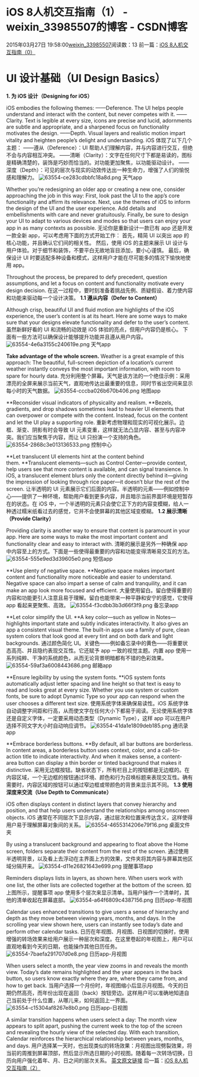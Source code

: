 # iOS 8人机交互指南（1） - weixin_33985507的博客 - CSDN博客
2015年03月27日 19:58:00[weixin_33985507](https://me.csdn.net/weixin_33985507)阅读数：13
前一篇：[iOS 8人机交互指南（0）](https://www.jianshu.com/p/0a39fe8ce701)
# UI 设计基础（UI Design Basics）
**1. 为 iOS 设计（Designing for iOS）**
> 
iOS embodies the following themes:
——Deference. The UI helps people understand and interact with the content, but never competes with it.
——Clarity. Text is legible at every size, icons are precise and lucid, adornments are subtle and appropriate, and a sharpened focus on functionality motivates the design.
——Depth. Visual layers and realistic motion impart vitality and heighten people’s delight and understanding.
iOS 体现了以下几个主题：
——遵从（Deference）：UI 帮助人们理解内容，并与内容进行交互，但绝不会与内容相互冲突。
——清晰（Clarity）：文字在任何尺寸下都是易读的，图标是精确清楚的，装饰是巧妙而恰当的。对功能更加聚焦，以功能驱动设计。
——深度（Depth）：可见的层次与现实的动效传达出一种生命力，增强了人们的愉悦感和理解力。
![63554-ce283cdbbfc18a8d.png](https://upload-images.jianshu.io/upload_images/63554-ce283cdbbfc18a8d.png)
天气app
> 
Whether you’re redesigning an older app or creating a new one, consider approaching the job in this way:
First, look past the UI to the app’s core functionality and affirm its relevance.
Next, use the themes of iOS to inform the design of the UI and the user experience. Add details and embellishments with care and never gratuitously.
Finally, be sure to design your UI to adapt to various devices and modes so that users can enjoy your app in as many contexts as possible.
无论你是重新设计一款已有 app 还是开发一款全新 app，可以考虑用下面的方式开始工作：
首先，精简 UI 以突出 app 的核心功能，并且确认它们间的相关性。
然后，使用 iOS 的主题来展示 UI 设计与用户体验。对于细节和装饰，不要平白无故地盲目添加，要小心谨慎。
最后，确保设计 UI 时要适配多种设备和模式，这样用户才能在尽可能多的情况下愉快地使用 app。
> 
Throughout the process, be prepared to defy precedent, question assumptions, and let a focus on content and functionality motivate every design decision.
在这一过程中，要时刻准备着挑战先例、质疑假设、着力使内容和功能来驱动每一个设计决策。
**1.1 遵从内容（Defer to Content）**
> 
Although crisp, beautiful UI and fluid motion are highlights of the iOS experience, the user’s content is at its heart.
Here are some ways to make sure that your designs elevate functionality and defer to the user’s content.
虽然新鲜好看的 UI 和流畅的动效是 iOS 体验的亮点，但用户内容仍是核心。
下面有一些方法可以确保设计能够提升功能并且遵从用户内容。
![63554-4e6a3155c240619e.png](https://upload-images.jianshu.io/upload_images/63554-4e6a3155c240619e.png)
天气app
> 
**Take advantage of the whole screen.** Weather is a great example of this approach: The beautiful, full-screen depiction of a location’s current weather instantly conveys the most important information, with room to spare for hourly data.
充分利用整个屏幕。天气是该方法的一个绝佳示例：采用漂亮的全屏来展示当前天气，直观地传达出最重要的信息，同时节省出空间来显示每小时的天气数据。
![63554-cccba026b670b406.png](https://upload-images.jianshu.io/upload_images/63554-cccba026b670b406.png)
地图app
> 
**Reconsider visual indicators of physicality and realism. **Bezels, gradients, and drop shadows sometimes lead to heavier UI elements that can overpower or compete with the content. Instead, focus on the content and let the UI play a supporting role.
重新考虑物理和现实的可视化展示。边框、渐变、阴影有时会导致 UI 元素变重，这样就无法凸显内容、甚至与内容冲突。我们应当聚焦于内容，而让 UI 只扮演一个支持的角色。
![63554-2868c3e013136533.png](https://upload-images.jianshu.io/upload_images/63554-2868c3e013136533.png)
控制中心
> 
**Let translucent UI elements hint at the content behind them. **Translucent elements—such as Control Center—provide context, help users see that more content is available, and can signal transience. In iOS, a translucent element blurs only the content directly behind it—giving the impression of looking through rice paper—it doesn’t blur the rest of the screen.
让半透明的 UI 元素展示它们后面的内容。半透明的元素——例如控制中心——提供了一种环境，帮助用户看到更多内容，并且暗示当前界面环境是短暂存在的状态。在 iOS 中，一个半透明的元素只会使它正下方的内容变模糊，给人一种透过糯米纸看过去的感觉，它并不会使屏幕的其他区域变模糊。
**1.2 展示清晰（Provide Clarity）**
> 
Providing clarity is another way to ensure that content is paramount in your app. Here are some ways to make the most important content and functionality clear and easy to interact with.
清晰的展示是另外一种确保 app 中内容至上的方式。下面是一些使得最重要的内容和功能变得清晰易交互的方法。
![63554-555e9ed3d39605e0.png](https://upload-images.jianshu.io/upload_images/63554-555e9ed3d39605e0.png)
短信app
> 
**Use plenty of negative space. **Negative space makes important content and functionality more noticeable and easier to understand. Negative space can also impart a sense of calm and tranquility, and it can make an app look more focused and efficient.
大量使用留白。留白使得重要的内容和功能更引人注意且易于理解。留白也能带来一种平静和安宁的感觉，它使得 app 看起来更聚焦、高效。
![63554-f3cdbb3b3d66f3f9.png](https://upload-images.jianshu.io/upload_images/63554-f3cdbb3b3d66f3f9.png)
备忘录app
> 
**Let color simplify the UI. **A key color—such as yellow in Notes—highlights important state and subtly indicates interactivity. It also gives an app a consistent visual theme. The built-in apps use a family of pure, clean system colors that look good at every tint and on both dark and light backgrounds.
通过颜色简化 UI。关键色——例如备忘录中的黄色——将重要状态高亮、并且隐约表现交互性。它还赋予 app 一致的视觉主题。内置 app 使用一系列纯粹、干净的系统颜色，从而无论背景明暗都有不错的色彩效果。
![63554-59af3a6008443686.png](https://upload-images.jianshu.io/upload_images/63554-59af3a6008443686.png)
邮箱app
> 
**Ensure legibility by using the system fonts. **iOS system fonts automatically adjust letter spacing and line height so that text is easy to read and looks great at every size. Whether you use system or custom fonts, be sure to adopt Dynamic Type so your app can respond when the user chooses a different text size.
使用系统字体来确保易读性。iOS 系统字体自动调整字间距和行高，从而使文字在任何大小下都易于阅读。无论使用系统字体还是自定义字体，一定要采用动态类型（Dynamic Type），这样 app 可以在用户选择不同文字大小时自动响应调节。
![63554-41da1e1809deb185.png](https://upload-images.jianshu.io/upload_images/63554-41da1e1809deb185.png)
通讯录app
> 
**Embrace borderless buttons. **By default, all bar buttons are borderless. In content areas, a borderless button uses context, color, and a call-to-action title to indicate interactivity. And when it makes sense, a content-area button can display a thin border or tinted background that makes it distinctive.
采用无边框按钮。缺省状态下，所有栏目上的按钮都是无边框的。在内容区域，一个无边框的按钮通过环境、颜色和行为召唤标题来表现交互性。确有需要时，内容区域的按钮可以通过窄边框或带颜色的背景来显示其不同。
**1.3 使用深度来交流（Use Depth to Communicate）**
> 
iOS often displays content in distinct layers that convey hierarchy and position, and that help users understand the relationships among onscreen objects.
iOS 通常在不同层次下显示内容，通过层次和位置来传达含义，这样使得用户易于理解屏幕对象间的关系。
![63554-4655314206e79f16.png](https://upload-images.jianshu.io/upload_images/63554-4655314206e79f16.png)
桌面文件夹
> 
By using a translucent background and appearing to float above the Home screen, folders separate their content from the rest of the screen.
通过使用半透明背景，以及看上去浮动在主界面上方的效果，文件夹将其内容与屏幕其他区域分隔开来。
![63554-d11e26821643e699.png](https://upload-images.jianshu.io/upload_images/63554-d11e26821643e699.png)
提醒事项app
> 
Reminders displays lists in layers, as shown here. When users work with one list, the other lists are collected together at the bottom of the screen.
如上图所示，提醒事项 app 使用多个层次来显示清单。当用户操作一个清单时，其他的清单收起在屏幕底部。
![63554-a64f6809c4387156.png](https://upload-images.jianshu.io/upload_images/63554-a64f6809c4387156.png)
日历app-年视图
> 
Calendar uses enhanced transitions to give users a sense of hierarchy and depth as they move between viewing years, months, and days. In the scrolling year view shown here, users can instantly see today’s date and perform other calendar tasks.
日历在年视图、月视图、日视图的切换时，使用增强的转场效果来给用户展示一种层次和深度。在这里卷起的年视图上，用户可以直观地看到今天的日期，也能操作其他日历任务。
![63554-7baefa291707d0e8.png](https://upload-images.jianshu.io/upload_images/63554-7baefa291707d0e8.png)
日历app-月视图
> 
When users select a month, the year view zooms in and reveals the month view. Today’s date remains highlighted and the year appears in the back button, so users know exactly where they are, where they came from, and how to get back.
当用户选择一个月份时，年视图缩小后显示月视图。今天的日期仍然高亮，而年份出现在返回（back）按钮旁边。这样用户可以准确地知道自己当前处于什么位置，从哪儿来，如何返回上一界面。
![63554-c15304af8267e8b0.png](https://upload-images.jianshu.io/upload_images/63554-c15304af8267e8b0.png)
日历app-日视图
> 
A similar transition happens when users select a day: The month view appears to split apart, pushing the current week to the top of the screen and revealing the hourly view of the selected day. With each transition, Calendar reinforces the hierarchical relationship between years, months, and days.
用户选择某一天时，也出现类似的转场效果：月视图出现劈裂效果，将当前的周推到屏幕顶部，然后显示所选日期的小时视图。随着每一次转场切换，日历向用户强化着年、月、日之间的层次关系。
[英文原文链接](https://link.jianshu.com?t=https://developer.apple.com/library/ios/documentation/UserExperience/Conceptual/MobileHIG/index.html)
后一篇：[iOS 8人机交互指南（2）](https://www.jianshu.com/p/12e9097ed007)
